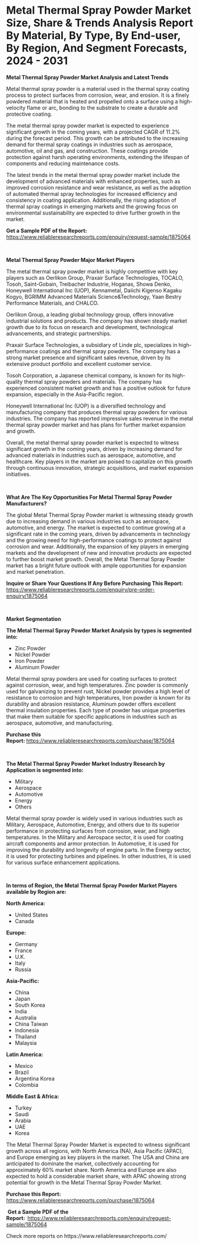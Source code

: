 <p><h1>Metal Thermal Spray Powder Market Size, Share & Trends Analysis Report By Material, By Type, By End-user, By Region, And Segment Forecasts, 2024 - 2031</h1></p><p><strong>Metal Thermal Spray Powder Market Analysis and Latest Trends</strong></p>
<p><p>Metal thermal spray powder is a material used in the thermal spray coating process to protect surfaces from corrosion, wear, and erosion. It is a finely powdered material that is heated and propelled onto a surface using a high-velocity flame or arc, bonding to the substrate to create a durable and protective coating.</p><p>The metal thermal spray powder market is expected to experience significant growth in the coming years, with a projected CAGR of 11.2% during the forecast period. This growth can be attributed to the increasing demand for thermal spray coatings in industries such as aerospace, automotive, oil and gas, and construction. These coatings provide protection against harsh operating environments, extending the lifespan of components and reducing maintenance costs.</p><p>The latest trends in the metal thermal spray powder market include the development of advanced materials with enhanced properties, such as improved corrosion resistance and wear resistance, as well as the adoption of automated thermal spray technologies for increased efficiency and consistency in coating application. Additionally, the rising adoption of thermal spray coatings in emerging markets and the growing focus on environmental sustainability are expected to drive further growth in the market.</p></p>
<p><strong>Get a Sample PDF of the Report:&nbsp;</strong> <a href="https://www.reliableresearchreports.com/enquiry/request-sample/1875064">https://www.reliableresearchreports.com/enquiry/request-sample/1875064</a></p>
<p>&nbsp;</p>
<p><strong>Metal Thermal Spray Powder Major Market Players</strong></p>
<p><p>The metal thermal spray powder market is highly competitive with key players such as Oerlikon Group, Praxair Surface Technologies, TOCALO, Tosoh, Saint-Gobain, Treibacher Industrie, Hoganas, Showa Denko, Honeywell International Inc (UOP), Kennametal, Daiichi Kigenso Kagaku Kogyo, BGRIMM Advanced Materials Science&Technology, Yaan Bestry Performance Materials, and CHALCO.</p><p>Oerlikon Group, a leading global technology group, offers innovative industrial solutions and products. The company has shown steady market growth due to its focus on research and development, technological advancements, and strategic partnerships.</p><p>Praxair Surface Technologies, a subsidiary of Linde plc, specializes in high-performance coatings and thermal spray powders. The company has a strong market presence and significant sales revenue, driven by its extensive product portfolio and excellent customer service.</p><p>Tosoh Corporation, a Japanese chemical company, is known for its high-quality thermal spray powders and materials. The company has experienced consistent market growth and has a positive outlook for future expansion, especially in the Asia-Pacific region.</p><p>Honeywell International Inc (UOP) is a diversified technology and manufacturing company that produces thermal spray powders for various industries. The company has reported impressive sales revenue in the metal thermal spray powder market and has plans for further market expansion and growth.</p><p>Overall, the metal thermal spray powder market is expected to witness significant growth in the coming years, driven by increasing demand for advanced materials in industries such as aerospace, automotive, and healthcare. Key players in the market are poised to capitalize on this growth through continuous innovation, strategic acquisitions, and market expansion initiatives.</p></p>
<p>&nbsp;</p>
<p><strong>What Are The Key Opportunities For Metal Thermal Spray Powder Manufacturers?</strong></p>
<p><p>The global Metal Thermal Spray Powder market is witnessing steady growth due to increasing demand in various industries such as aerospace, automotive, and energy. The market is expected to continue growing at a significant rate in the coming years, driven by advancements in technology and the growing need for high-performance coatings to protect against corrosion and wear. Additionally, the expansion of key players in emerging markets and the development of new and innovative products are expected to further boost market growth. Overall, the Metal Thermal Spray Powder market has a bright future outlook with ample opportunities for expansion and market penetration.</p></p>
<p><strong>Inquire or Share Your Questions If Any Before Purchasing This Report:</strong> <a href="https://www.reliableresearchreports.com/enquiry/pre-order-enquiry/1875064">https://www.reliableresearchreports.com/enquiry/pre-order-enquiry/1875064</a></p>
<p>&nbsp;</p>
<p><strong>Market Segmentation</strong></p>
<p><strong>The Metal Thermal Spray Powder Market Analysis by types is segmented into:</strong></p>
<p><ul><li>Zinc Powder</li><li>Nickel Powder</li><li>Iron Powder</li><li>Aluminum Powder</li></ul></p>
<p><p>Metal thermal spray powders are used for coating surfaces to protect against corrosion, wear, and high temperatures. Zinc powder is commonly used for galvanizing to prevent rust, Nickel powder provides a high level of resistance to corrosion and high temperatures, Iron powder is known for its durability and abrasion resistance, Aluminum powder offers excellent thermal insulation properties. Each type of powder has unique properties that make them suitable for specific applications in industries such as aerospace, automotive, and manufacturing.</p></p>
<p><strong>Purchase this Report:&nbsp;</strong><a href="https://www.reliableresearchreports.com/purchase/1875064">https://www.reliableresearchreports.com/purchase/1875064</a></p>
<p>&nbsp;</p>
<p><strong>The Metal Thermal Spray Powder Market Industry Research by Application is segmented into:</strong></p>
<p><ul><li>Military</li><li>Aerospace</li><li>Automotive</li><li>Energy</li><li>Others</li></ul></p>
<p><p>Metal thermal spray powder is widely used in various industries such as Military, Aerospace, Automotive, Energy, and others due to its superior performance in protecting surfaces from corrosion, wear, and high temperatures. In the Military and Aerospace sector, it is used for coating aircraft components and armor protection. In Automotive, it is used for improving the durability and longevity of engine parts. In the Energy sector, it is used for protecting turbines and pipelines. In other industries, it is used for various surface enhancement applications.</p></p>
<p>&nbsp;</p>
<p><strong>In terms of Region, the Metal Thermal Spray Powder Market Players available by Region are:</strong></p>
<p>
    <p> <strong> North America: </strong>
        <ul>
            <li>United States</li>
            <li>Canada</li>
        </ul>
        </p> 
    <p> <strong> Europe: </strong>
        <ul>
            <li>Germany</li>
            <li>France</li>
            <li>U.K.</li>
            <li>Italy</li>
            <li>Russia</li>
        </ul>
        </p> 
    <p> <strong> Asia-Pacific: </strong>
        <ul>
            <li>China</li>
            <li>Japan</li>
            <li>South Korea</li>
            <li>India</li>
            <li>Australia</li>
            <li>China Taiwan</li>
            <li>Indonesia</li>
            <li>Thailand</li>
            <li>Malaysia</li>
        </ul>
        </p> 
    <p> <strong> Latin America: </strong>
        <ul>
            <li>Mexico</li>
            <li>Brazil</li>
            <li>Argentina Korea</li>
            <li>Colombia</li>
        </ul>
        </p> 
    <p> <strong> Middle East & Africa: </strong>
        <ul>
            <li>Turkey</li>
            <li>Saudi</li>
            <li>Arabia</li>
            <li>UAE</li>
            <li>Korea</li>
        </ul>
    </p>
    </p>
<p><p>The Metal Thermal Spray Powder Market is expected to witness significant growth across all regions, with North America (NA), Asia Pacific (APAC), and Europe emerging as key players in the market. The USA and China are anticipated to dominate the market, collectively accounting for approximately 60% market share. North America and Europe are also expected to hold a considerable market share, with APAC showing strong potential for growth in the Metal Thermal Spray Powder Market.</p></p>
<p><strong>Purchase this Report: </strong><a href="https://www.reliableresearchreports.com/purchase/1875064">https://www.reliableresearchreports.com/purchase/1875064</a></p>
<p>&nbsp;<strong>Get a Sample PDF of the Report:&nbsp;&nbsp;</strong><a href="https://www.reliableresearchreports.com/enquiry/request-sample/1875064">https://www.reliableresearchreports.com/enquiry/request-sample/1875064</a></p>
<p><strong></strong></p>
<p>Check more reports on https://www.reliableresearchreports.com/</p>